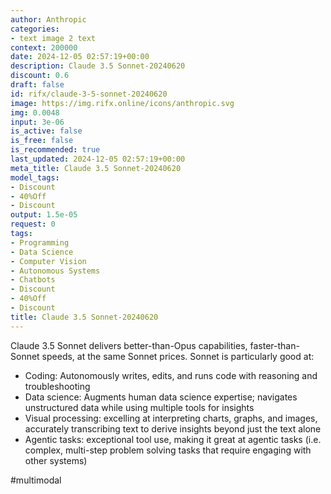 ```yaml
---
author: Anthropic
categories:
- text image 2 text
context: 200000
date: 2024-12-05 02:57:19+00:00
description: Claude 3.5 Sonnet-20240620
discount: 0.6
draft: false
id: rifx/claude-3-5-sonnet-20240620
image: https://img.rifx.online/icons/anthropic.svg
img: 0.0048
input: 3e-06
is_active: false
is_free: false
is_recommended: true
last_updated: 2024-12-05 02:57:19+00:00
meta_title: Claude 3.5 Sonnet-20240620
model_tags:
- Discount
- 40%Off
- Discount
output: 1.5e-05
request: 0
tags:
- Programming
- Data Science
- Computer Vision
- Autonomous Systems
- Chatbots
- Discount
- 40%Off
- Discount
title: Claude 3.5 Sonnet-20240620
---
```



Claude 3.5 Sonnet delivers better-than-Opus capabilities, faster-than-Sonnet speeds, at the same Sonnet prices. Sonnet is particularly good at:

- Coding: Autonomously writes, edits, and runs code with reasoning and troubleshooting
- Data science: Augments human data science expertise; navigates unstructured data while using multiple tools for insights
- Visual processing: excelling at interpreting charts, graphs, and images, accurately transcribing text to derive insights beyond just the text alone
- Agentic tasks: exceptional tool use, making it great at agentic tasks (i.e. complex, multi-step problem solving tasks that require engaging with other systems)

#multimodal

